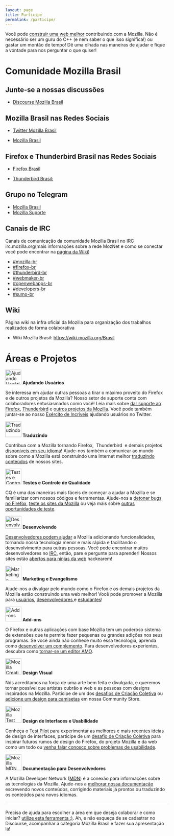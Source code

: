 ```yaml
---
layout: page
title: Participe
permalink: /participe/
---
```


<style>
.page img {
  background:#fff;
  padding:5px;
  border:1px solid #eee;
  box-shadow: 0 0 1px #ddd;
}
</style>

Você pode [construir uma web melhor](https://www.mozilla.org/pt-BR/mission/) contribuindo com a Mozilla. Não é necessário ser um guru do C++ (e nem saber o que isso significa!) ou gastar um montão de tempo! Dê uma olhada nas maneiras de ajudar e fique a vontade para nos perguntar o que quiser!

# Comunidade Mozilla Brasil

## Junte-se a nossas discussões

* [Discourse Mozilla Brasil](https://discourse.mozilla-community.org/c/mozilla-brasil)

## Mozilla Brasil nas Redes Sociais

* [Twitter Mozilla Brasil](https://www.twitter.com/mozillabrasil)

* [Mozilla Brasil](https://www.facebook.com/mozillabrasil)

## Firefox e Thunderbird Brasil nas Redes Sociais

* [Firefox Brasil](https://www.facebook.com/firefoxbrasil)

* [Thunderbird Brasil:](https://www.facebook.com/thunderbirdbrasil)

## Grupo no Telegram

* [Mozilla Brasil](https://telegram.me/mozillabr)
* [Mozilla Suporte](https://telegram.me/sumobrasil)

## Canais de IRC

Canais de comunicação da comunidade Mozilla Brasil no IRC irc.mozilla.org(mais informações sobre a rede MozNet e como se conectar você pode encontrar na [página da Wiki](https://wiki.mozilla.org/IRC))

<ul>
<li><a href="irc://irc.mozilla.org/mozilla-br" rel="nofollow">#mozilla-br</a></li>
<li><a href="irc://irc.mozilla.org/firefox-br" rel="nofollow">#firefox-br</a></li>
<li><a href="irc://irc.mozilla.org/thunderbird-br" rel="nofollow">#thunderbird-br</a></li>
<li><a href="irc://irc.mozilla.org/webmaker-br" rel="nofollow">#webmaker-br</a></li>
<li><a href="irc://irc.mozilla.org/openwebapps-br" rel="nofollow">#openwebapps-br</a></li>
<li><a href="irc://irc.mozilla.org/developers-br" rel="nofollow">#developers-br</a></li>
<li><a href="irc://irc.mozilla.org/sumo-br" rel="nofollow">#sumo-br</a></li>
</ul>

## Wiki

Página wiki na infra oficial da Mozilla para organização dos trabalhos realizados de forma colaborativa

* Wiki Mozilla Brasil: <https://wiki.mozilla.org/Brasil>

# Áreas e Projetos

<p>
    <img class="alignleft" alt="Ajudando Usuários" src="{{ site.url }}/img/contribute/sumo.png" height="46" width="50">
    <strong>Ajudando Usuários</strong>
</p>
<p>Se interessa em ajudar outras pessoas a tirar o máximo proveito do Firefox e de outros projetos da Mozilla? Nosso setor de suporte conta com colaboradores entusiasmados como você! Leia mais sobre <a href="https://support.mozilla.com/kb/superheroes-wanted">dar suporte ao Firefox</a>, <a href="https://wiki.mozilla.org/Thunderbird/Support/GetSatisfaction/README">Thunderbird</a> e <a href="https://www.mozilla.org/support/">outros projetos da Mozilla</a>. Você pode também juntar-se ao nosso <a href="https://support.mozilla.com/army-of-awesome">Exército de Incríveis</a> ajudando usuários no Twitter.</p>

<p>
    <img class="alignleft" alt="Traduzindo" src="{{ site.url }}/img/contribute/localization.png" height="49" width="50">
    <strong>Traduzindo</strong>
</p>
<p>Contribua com a Mozilla tornando Firefox,&nbsp; Thunderbird&nbsp; e demais projetos <a href="https://wiki.mozilla.org/Brasil/L10n-pt-BR">disponíveis em seu idioma</a>! Ajude-nos também a comunicar ao mundo sobre como a Mozilla está construindo uma Internet melhor <a href="https://wiki.mozilla.org/L10n:Web_parts">traduzindo conteúdos</a> de nossos sites.</p>

<p>
    <img class="alignleft" alt="Testes e Controle de Qualidade" src="{{ site.url }}/img/contribute/qmo.png" height="49" width="50">
    <strong>Testes e Controle de Qualidade</strong>
</p>
<p>CQ é uma das maneiras mais fáceis de começar a ajudar a Mozilla e se familiarizar com nossos códigos e ferramentas. Ajude-nos a <a href="https://quality.mozilla.org/teams/desktop-firefox/">detonar bugs no Firefox</a>, <a href="https://quality.mozilla.org/teams/web-qa/">teste os sites da Mozilla</a> ou veja mais sobre <a href="https://quality.mozilla.org/">outras oportunidades de teste</a>.</p>

<p>
    <img class="alignleft" alt="Desenvolvendo" src="{{ site.url }}/img/contribute/dinohead.png" height="40" width="50">
    <strong>Desenvolvendo</strong>
</p>
<p><a href="https://developer.mozilla.org/En/Developer_Guide">Desenvolvedores podem ajudar</a> a Mozilla adicionando funcionalidades, tornando nossa tecnologia menor e mais rápida e facilitando o desenvolvimento para outras pessoas. Você pode encontrar muitos desenvolvedores no <a href="http://irc.mozilla.org/">IRC</a>, então, pare e pergunte para aprender! Nossos sites estão <a href="http://blog.mozilla.com/webdev/get-involved/">abertos para ninjas da web</a> hackearem!</p>

<p>
    <img class="alignleft" alt="Marketing e Evangelismo" src="{{ site.url }}/img/contribute/firefox.png" height="46" width="50">
    <strong>Marketing e Evangelismo</strong>
</p>
<p>Ajude-nos a divulgar pelo mundo como o Firefox e os demais projetos da Mozilla estão construindo uma web melhor! Você pode promover a Mozilla para <a href="http://guides.mozilla.org/Marketing">usuários</a>, <a href="https://wiki.mozilla.org/Evangelism">desenvolvedores </a>e <a href="https://www.mozilla.org/en-US/contribute/studentambassadors/">estudantes</a>!<strong> </strong></p>

<p>
    <img class="alignleft" alt="Add-ons" src="{{ site.url }}/img/contribute/addons.png" height="46" width="50">
    <strong>Add-ons</strong>
</p>
<p>O Firefox e outras aplicações com base Mozilla tem um poderoso sistema de extensões que te permite fazer pequenas ou grandes adições nos seus programas. Se você ainda não conhece muito essa tecnologia, aprenda como <a href="https://addons.mozilla.org/en-US/developers/docs/getting-started">desenvolver um complemento</a>. Para desenvolvedores experientes, descubra como <a href="https://wiki.mozilla.org/AMO:Editors/Applying">tornar-se um editor AMO</a>.</p>

<p>
    <img class="alignleft" alt="Mozilla Creative Challenge" src="{{ site.url }}/img/contribute/creativecollective.png" height="50" width="50">
    <strong>Design Visual</strong>
</p>
<p>Nós acreditamos na força de uma arte bem feita e divulgada, e queremos tornar possível que artistas cubrão a web e as pessoas com designs inspirados na Mozilla. Participe de um dos <a href="http://creative.mozilla.org/challenges">desafios de Criação Coletiva</a> ou <a href="http://communitystore.mozilla.org/upload">adicione um design para camisetas</a> em nossa Community Store.</p>

<p>
    <img class="alignleft" alt="Mozilla Test Pilot" src="{{ site.url }}/img/contribute/testpilot.png" height="52" width="50">
    <strong>Design de Interfaces e Usabilidade</strong>
</p>
<p>Conheça o <a href="https://testpilot.firefox.com/">Test Pilot</a> para experimentar as melhores e mais recentes ideias de design de interfaces, participe de um <a href="http://design-challenge.mozillalabs.com/">desafio de Criação Coletiva</a> para inspirar futuros rumos de design do Firefox, do projeto Mozilla e da web como um todo ou <a href="http://groups.google.com/group/mozilla.dev.usability/topics">venha falar conosco sobre problemas de usabilidade</a>.</p>

<p>
    <img class="alignleft" alt="Mozilla MDN" src="{{ site.url }}/img/contribute/mdn.png" height="50" width="50">
    <strong>Documentação para Desenvolvedores</strong>
</p>
<p>A Mozilla Developer Network (<a title="MDN" href="https://developer.mozilla.org/">MDN</a>) é a conexão para informações sobre as tecnologias da Mozilla. Ajude-nos a <a href="https://developer.mozilla.org/Project:en/How_to_Help">melhorar nossa documentação</a> escrevendo novos conteúdos, corrigindo materiais já prontos ou traduzindo os conteúdos para novos idiomas.</p>

<div style="border-top:1px solid #ddd;width:100%;padding:5px;"></div>

Precisa de ajuda para escolher a área em que deseja colaborar e como iniciar? [utilize esta ferramenta :)](http://whatcanidoformozilla.org/). Ah, e não esqueça de se cadastrar no Discourse, acompanhar a categoria Mozilla Brasil e fazer sua apresentação lá!
